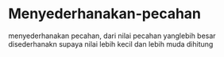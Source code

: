 # Menyederhanakan-pecahan
menyederhanakan pecahan, dari nilai pecahan yanglebih besar disederhanakn supaya  nilai lebih kecil dan lebih muda dihitung
